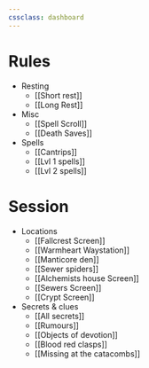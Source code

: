 ```yaml
---
cssclass: dashboard
---
```


# Rules
- Resting
	- [[Short rest]]
	- [[Long Rest]]
- Misc
	- [[Spell Scroll]]
	- [[Death Saves]]
- Spells
	- [[Cantrips]]
	- [[Lvl 1 spells]]
	- [[Lvl 2 spells]]
# Session
- Locations
	- [[Fallcrest Screen]]
	- [[Warmheart Waystation]]
	- [[Manticore den]]
	- [[Sewer spiders]]
	- [[Alchemists house Screen]]
	- [[Sewers Screen]]
	- [[Crypt Screen]]
- Secrets & clues
	- [[All secrets]]
	- [[Rumours]]
	- [[Objects of devotion]]
	- [[Blood red clasps]]
	- [[Missing at the catacombs]]
